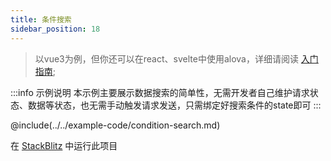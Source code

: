 ```yaml
---
title: 条件搜索
sidebar_position: 18
---
```


> 以vue3为例，但你还可以在react、svelte中使用alova，详细请阅读 [入门指南](../overview/);

:::info 示例说明
本示例主要展示数据搜索的简单性，无需开发者自己维护请求状态、数据等状态，也无需手动触发请求发送，只需绑定好搜索条件的state即可
:::

@include(../../example-code/condition-search.md)

在 [StackBlitz](https://stackblitz.com/edit/alova-example-condition-search?file=src/App.vue) 中运行此项目